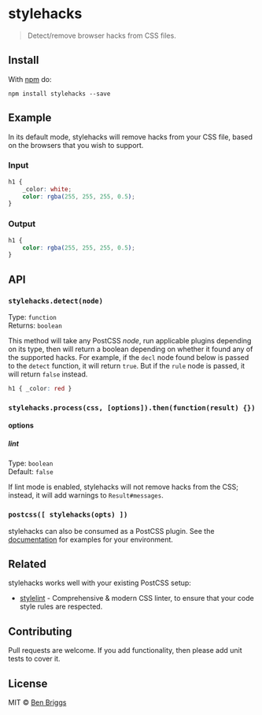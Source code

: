# stylehacks

> Detect/remove browser hacks from CSS files.

## Install

With [npm](https://npmjs.org/package/stylehacks) do:

```
npm install stylehacks --save
```

## Example

In its default mode, stylehacks will remove hacks from your CSS file, based on the browsers that you wish to support.

### Input

```css
h1 {
    _color: white;
    color: rgba(255, 255, 255, 0.5);
}
```

### Output

```css
h1 {
    color: rgba(255, 255, 255, 0.5);
}
```

## API

### `stylehacks.detect(node)`

Type: `function`  
Returns: `boolean`

This method will take any PostCSS *node*, run applicable plugins depending on its type, then will return a boolean
depending on whether it found any of the supported hacks. For example, if the `decl` node found below is passed to
the `detect` function, it will return `true`. But if the `rule` node is passed, it will return `false` instead.

```css
h1 { _color: red }
```

### `stylehacks.process(css, [options]).then(function(result) {})`

#### options

##### lint

Type: `boolean`  
Default: `false`

If lint mode is enabled, stylehacks will not remove hacks from the CSS; instead, it will add warnings
to `Result#messages`.

### `postcss([ stylehacks(opts) ])`

stylehacks can also be consumed as a PostCSS plugin. See the
[documentation](https://github.com/postcss/postcss#usage) for examples for your environment.

## Related

stylehacks works well with your existing PostCSS setup:

* [stylelint] - Comprehensive & modern CSS linter, to ensure that your code style rules are respected.

## Contributing

Pull requests are welcome. If you add functionality, then please add unit tests to cover it.

## License

MIT © [Ben Briggs](http://beneb.info)


[stylelint]: https://github.com/stylelint/stylelint

